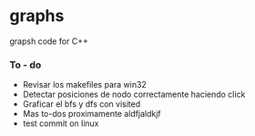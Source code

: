 # graphs
grapsh code for C++

### To - do

- Revisar los makefiles para win32
- Detectar posiciones de nodo correctamente haciendo click
- Graficar el bfs y dfs con visited
- Mas to-dos proximamente aldfjaldkjf
- test commit on linux
